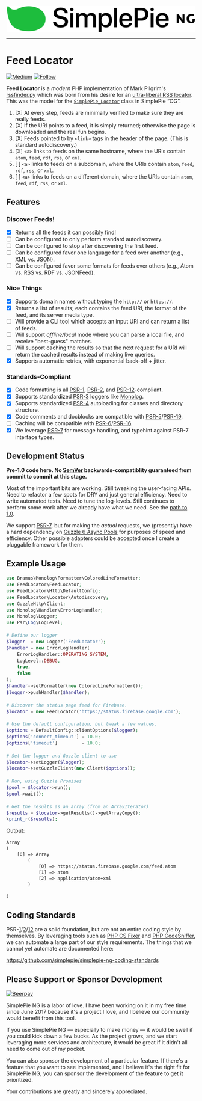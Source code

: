 <div align="center"><img src="logo.png" width="500"><br></div>

----

# Feed Locator

[![Medium](https://img.shields.io/badge/medium-simplepie--ng-blue.svg?style=for-the-badge)](https://medium.com/simplepie-ng)
[![Follow](https://img.shields.io/twitter/follow/simplepie_ng.svg?style=for-the-badge&label=Twitter)](https://twitter.com/intent/follow?screen_name=simplepie_ng)

**Feed Locator** is a _modern_ PHP implementation of Mark Pilgrim's [rssfinder.py](https://web.archive.org/web/20100620085023/http://diveintomark.org/projects/misc/rssfinder.py.txt) which was born from his desire for an [ultra-liberal RSS locator](https://web.archive.org/web/20100620085023/http://diveintomark.org/archives/2002/08/15/ultraliberal_rss_locator). This was the model for the [`SimplePie_Locator`](https://github.com/simplepie/simplepie/blob/master/library/SimplePie/Locator.php) class in SimplePie “OG”.

1. [X] At every step, feeds are minimally verified to make sure they are really feeds.
1. [X] If the URI points to a feed, it is simply returned; otherwise the page is downloaded and the real fun begins.
1. [X] Feeds pointed to by `<link>` tags in the header of the page. (This is standard autodiscovery.)
1. [X] `<a>` links to feeds on the same hostname, where the URIs contain `atom`, `feed`, `rdf`, `rss`, or `xml`.
1. [ ] `<a>` links to feeds on a subdomain, where the URIs contain `atom`, `feed`, `rdf`, `rss`, or `xml`.
1. [ ] `<a>` links to feeds on a different domain, where the URIs contain `atom`, `feed`, `rdf`, `rss`, or `xml`.

## Features

### Discover Feeds!

* [X] Returns all the feeds it can possibly find!
* [ ] Can be configured to only perform standard autodiscovery.
* [ ] Can be configured to stop after discovering the first feed.
* [ ] Can be configured favor one language for a feed over another (e.g., XML vs. JSON).
* [ ] Can be configured favor some formats for feeds over others (e.g., Atom vs. RSS vs. RDF vs. JSONFeed).

### Nice Things

* [X] Supports domain names without typing the `http://` or `https://`.
* [X] Returns a list of results; each contains the feed URI, the format of the feed, and its server media type.
* [ ] Will provide a CLI tool which accepts an input URI and can return a list of feeds.
* [ ] Will support _offline/local_ mode where you can parse a local file, and receive "best-guess" matches.
* [ ] Will support caching the results so that the next request for a URI will return the cached results instead of making live queries.
* [X] Supports automatic retries, with exponential back-off + jitter.

### Standards-Compliant

* [X] Code formatting is all [PSR-1], [PSR-2], and [PSR-12]-compliant.
* [X] Supports standardized [PSR-3] loggers like [Monolog](https://packagist.org/packages/monolog/monolog).
* [X] Supports standardized [PSR-4] autoloading for classes and directory structure.
* [X] Code comments and docblocks are compatible with [PSR-5]/[PSR-19].
* [ ] Caching will be compatible with [PSR-6]/[PSR-16].
* [X] We leverage [PSR-7] for message handling, and typehint against PSR-7 interface types.

## Development Status

**Pre-1.0 code here. No [SemVer] backwards-compatiblity guaranteed from commit to commit at this stage.**

Most of the important bits are working. Still tweaking the user-facing APIs. Need to refactor a few spots for DRY and just general efficiency. Need to write automated tests. Need to tune the log-levels. Still continues to perform some work after we already have what we need. See the [path to 1.0](https://github.com/simplepie/feed-locator/milestone/1).

We support [PSR-7], but for making the _actual_ requests, we (presently) have a hard dependency on [Guzzle 6 Async Pools](http://docs.guzzlephp.org/en/stable/quickstart.html?highlight=GuzzleHttp\Pool) for purposes of speed and efficiency. Other possible adapters could be accepted once I create a pluggable framework for them.

## Example Usage

```php
use Bramus\Monolog\Formatter\ColoredLineFormatter;
use FeedLocator\FeedLocator;
use FeedLocator\Http\DefaultConfig;
use FeedLocator\Locator\Autodiscovery;
use GuzzleHttp\Client;
use Monolog\Handler\ErrorLogHandler;
use Monolog\Logger;
use Psr\Log\LogLevel;

# Define our logger
$logger  = new Logger('FeedLocator');
$handler = new ErrorLogHandler(
    ErrorLogHandler::OPERATING_SYSTEM,
    LogLevel::DEBUG,
    true,
    false
);
$handler->setFormatter(new ColoredLineFormatter());
$logger->pushHandler($handler);

# Discover the status page feed for Firebase.
$locator = new FeedLocator('https://status.firebase.google.com');

# Use the default configuration, but tweak a few values.
$options = DefaultConfig::clientOptions($logger);
$options['connect_timeout'] = 10.0;
$options['timeout']         = 10.0;

# Set the logger and Guzzle client to use
$locator->setLogger($logger);
$locator->setGuzzleClient(new Client($options));

# Run, using Guzzle Promises
$pool = $locator->run();
$pool->wait();

# Get the results as an array (from an ArrayIterator)
$results = $locator->getResults()->getArrayCopy();
\print_r($results);
```

Output:

```plain
Array
(
    [0] => Array
        (
            [0] => https://status.firebase.google.com/feed.atom
            [1] => atom
            [2] => application/atom+xml
        )

)
```

## Coding Standards

PSR-[1][PSR-1]/[2][PSR-2]/[12][PSR-12] are a solid foundation, but are not an entire coding style by themselves. By leveraging tools such as [PHP CS Fixer](http://cs.sensiolabs.org) and [PHP CodeSniffer](https://github.com/squizlabs/PHP_CodeSniffer), we can automate a large part of our style requirements. The things that we cannot yet automate are documented here:

<https://github.com/simplepie/simplepie-ng-coding-standards>

## Please Support or Sponsor Development

[![Beerpay](https://img.shields.io/beerpay/simplepie/simplepie-ng.svg?style=flat-square)](https://beerpay.io/simplepie/simplepie-ng)

SimplePie NG is a labor of love. I have been working on it in my free time since June 2017 because it's a project I love, and I believe our community would benefit from this tool.

If you use SimplePie NG — especially to make money — it would be swell if you could kick down a few bucks. As the project grows, and we start leveraging more services and architecture, it would be great if it didn't all need to come out of my pocket.

You can also sponsor the development of a particular feature. If there's a feature that you want to see implemented, and I believe it's the right fit for SimplePie NG, you can sponsor the development of the feature to get it prioritized.

Your contributions are greatly and sincerely appreciated.

  [PSR-1]: https://www.php-fig.org/psr/psr-1/
  [PSR-2]: https://www.php-fig.org/psr/psr-2/
  [PSR-3]: https://www.php-fig.org/psr/psr-3/
  [PSR-4]: https://www.php-fig.org/psr/psr-4/
  [PSR-5]: https://github.com/php-fig/fig-standards/blob/master/proposed/phpdoc.md
  [PSR-6]: https://www.php-fig.org/psr/psr-6/
  [PSR-7]: https://www.php-fig.org/psr/psr-7/
  [PSR-12]: https://www.php-fig.org/psr/psr-12/
  [PSR-16]: https://www.php-fig.org/psr/psr-16/
  [PSR-19]: https://github.com/php-fig/fig-standards/blob/master/proposed/phpdoc-tags.md
  [SemVer]: https://semver.org
